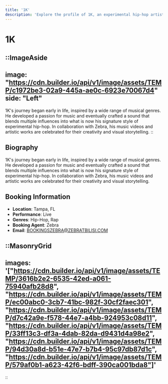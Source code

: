 ```yaml
---
title: '1K'
description: 'Explore the profile of 1K, an experimental hip-hop artist.'
---
```


# **1K**



::ImageAside
---
image: "https://cdn.builder.io/api/v1/image/assets/TEMP/c1972be3-02a9-445a-ae0c-6923e70067d4"
side: "Left"
---

1K's journey began early in life, inspired by a wide range of musical genres. He developed a passion for music and eventually crafted a sound that blends multiple influences into what is now his signature style of experimental hip-hop. In collaboration with Zebra, his music videos and artistic works are celebrated for their creativity and visual storytelling.
::

## **Biography**

1K's journey began early in life, inspired by a wide range of musical genres. He developed a passion for music and eventually crafted a sound that blends multiple influences into what is now his signature style of experimental hip-hop. In collaboration with Zebra, his music videos and artistic works are celebrated for their creativity and visual storytelling.

## **Booking Information**

- **Location**: Tampa, FL
- **Performance**: Live
- **Genres**: Hip-Hop, Rap
- **Booking Agent**: Zebra
- **Email**: BOOKINGSZEBRA@ZEBRATBILISI.COM

::MasonryGrid
---
images: '["https://cdn.builder.io/api/v1/image/assets/TEMP/3616b2e2-6535-42ed-a061-75940afb28d8", "https://cdn.builder.io/api/v1/image/assets/TEMP/ec00abc0-3cb7-41bc-982f-30cf2faec301", "https://cdn.builder.io/api/v1/image/assets/TEMP/d7c42a9e-f578-44e7-a4bb-924953c08d11", "https://cdn.builder.io/api/v1/image/assets/TEMP/33ff13c3-df3a-4dab-82da-d9431d4a98e2", "https://cdn.builder.io/api/v1/image/assets/TEMP/94d30a8d-b51e-47e7-b7b4-95c97db87d1c", "https://cdn.builder.io/api/v1/image/assets/TEMP/579af0b1-a623-42f6-bdff-390ca001bda8"]'
---
::
